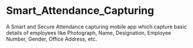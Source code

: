 # Smart_Attendance_Capturing
A Smart and Secure Attendance capturing mobile app which capture basic details of employees like Photograph, Name, Designation, Employee Number, Gender, Office Address, etc.
